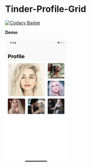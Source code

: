 # Tinder-Profile-Grid

[![Codacy Badge](https://api.codacy.com/project/badge/Grade/e9c7483ef36e4de79aa5141f0c44acc5)](https://app.codacy.com/app/RamyAmanuelSamwel/Tinder-Profile-Grid?utm_source=github.com&utm_medium=referral&utm_content=RamyAmanuelSamwel/Tinder-Profile-Grid&utm_campaign=Badge_Grade_Dashboard)

**Demo**

<img src="https://github.com/RamyAmanuelSamwel/Tinder-Profile-Grid/blob/master/Simulator%20Screen%20Shot%20-%20iPhone%20X%20-%202019-06-25%20at%2023.24.35.png" width="200" height="400" />
